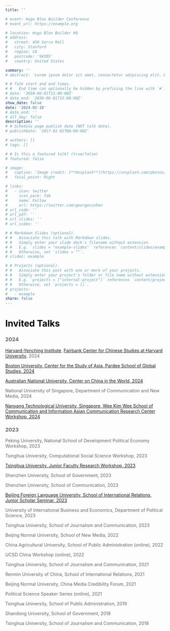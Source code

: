 ```yaml
---
title: ''

# event: Hugo Blox Builder Conference
# event_url: https://example.org

# location: Hugo Blox Builder HQ
# address:
#   street: 450 Serra Mall
#   city: Stanford
#   region: CA
#   postcode: '94305'
#   country: United States

summary: ''
# abstract: 'Lorem ipsum dolor sit amet, consectetur adipiscing elit. Duis posuere tellusac convallis placerat. Proin tincidunt magna sed ex sollicitudin condimentum. Sed ac faucibus dolor, scelerisque sollicitudin nisi. Cras purus urna, suscipit quis sapien eu, pulvinar tempor diam.'

# # Talk start and end times.
# #   End time can optionally be hidden by prefixing the line with `#`.
# date: '2030-06-01T13:00:00Z'
# date_end: '2030-06-01T15:00:00Z'
show_date: false
date: '2024-02-18'
# date_end: ''
# all_day: false
description: ''
# # Schedule page publish date (NOT talk date).
# publishDate: '2017-01-01T00:00:00Z'

# authors: []
# tags: []

# # Is this a featured talk? (true/false)
# featured: false

# image:
#   caption: 'Image credit: [**Unsplash**](https://unsplash.com/photos/bzdhc5b3Bxs)'
#   focal_point: Right

# links:
#   - icon: twitter
#     icon_pack: fab
#     name: Follow
#     url: https://twitter.com/georgecushen
# url_code: ''
# url_pdf: ''
# url_slides: ''
# url_video: ''

# # Markdown Slides (optional).
# #   Associate this talk with Markdown slides.
# #   Simply enter your slide deck's filename without extension.
# #   E.g. `slides = "example-slides"` references `content/slides/example-slides.md`.
# #   Otherwise, set `slides = ""`.
# slides: example

# # Projects (optional).
# #   Associate this post with one or more of your projects.
# #   Simply enter your project's folder or file name without extension.
# #   E.g. `projects = ["internal-project"]` references `content/project/deep-learning/index.md`.
# #   Otherwise, set `projects = []`.
# projects:
#   - example
share: false
---
```

<style>
/* 修改 body 的文字颜色为 #666666 (深灰) */
body {
    color: #666666 !important;
}
</style>

# <span style="color:black;">**Invited Talks**</span>

### 2024
[Harvard-Yenching Institute](https://www.harvard-yenching.org/events/kaiping-zhang-governing-china-in-the-digital-age/), [Fairbank Center for Chinese Studies at Harvard University](https://fairbank.fas.harvard.edu/events/kaiping-zhang-governing-china-in-the-digital-age-legacies-challenges-and-transformations/), 2024

[Boston University, Center for the Study of Asia, Pardee School of Global Studies, 2024](https://www.bu.edu/asian/2024/08/01/media-politics-and-public-opinion-in-china-implications-for-international-relations/)

[Australian National University, Center on China in the World, 2024](https://www.anu.edu.au/events/chinas-window-to-the-world-how-media-platforms-communicate-about-foreign-affairs)

National University of Singapore, Department of Communication and New Media, 2024

[Nanyang Technological University, Singapore, Wee Kim Wee School of Communication and Information Asian Communication Research Center Workshop, 2024](https://wis.ntu.edu.sg/pls/webexe88/REGISTER_NTU.REGISTER?EVENT_ID=OA24011616322962)

### 2023

Peking University, National School of Development Political Economy Workshop, 2023

Tsinghua University, Computational Social Science Workshop, 2023

[Tsinghua University, Junior Faculty Research Workshop, 2023](https://www.sss.tsinghua.edu.cn/info/1223/7152.htm)

Shenzhen University, School of Government, 2023

Shenzhen University, School of Communication, 2023

[Beijing Foreign Language University, School of International Relations, Junior Scholar Seminar, 2023](https://www.dps.tsinghua.edu.cn/info/1197/3003.htm)

University of International Business and Economics, Department of Political Science, 2023

Tsinghua University, School of Journalism and Communication, 2023

Beijing Normal University, School of New Media, 2022

China Agricultural University, School of Public Administration (online), 2022

UCSD China Workshop (online), 2022

Tsinghua University, School of Journalism and Communication, 2021

Renmin University of China, School of International Relations, 2021

Beijing Normal University, China Media Credibility Forum, 2021

Political Science Speaker Series (online), 2021

Tsinghua University, School of Public Administration, 2019

Shandong University, School of Government, 2018

Tsinghua University, School of Journalism and Communication, 2018

<!-- {{% callout note %}}
Click on the **Slides** button above to view the built-in slides feature.
{{% /callout %}}

Slides can be added in a few ways:

- **Create** slides using Hugo Blox Builder's [_Slides_](https://docs.hugoblox.com/reference/content-types/) feature and link using `slides` parameter in the front matter of the talk file
- **Upload** an existing slide deck to `static/` and link using `url_slides` parameter in the front matter of the talk file
- **Embed** your slides (e.g. Google Slides) or presentation video on this page using [shortcodes](https://docs.hugoblox.com/reference/markdown/).

Further event details, including [page elements](https://docs.hugoblox.com/reference/markdown/) such as image galleries, can be added to the body of this page. -->
